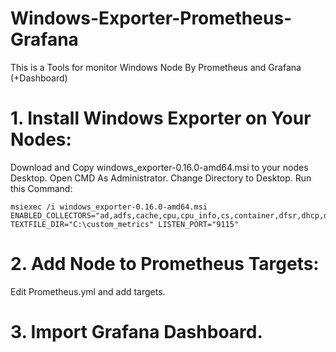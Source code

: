 # Windows-Exporter-Prometheus-Grafana
This is a Tools for monitor Windows Node By Prometheus and Grafana (+Dashboard)

# 1. Install Windows Exporter on Your Nodes:
Download and Copy windows_exporter-0.16.0-amd64.msi to your nodes Desktop.
Open CMD As Administrator.
Change Directory to Desktop.
Run this Command:
```
msiexec /i windows_exporter-0.16.0-amd64.msi ENABLED_COLLECTORS="ad,adfs,cache,cpu,cpu_info,cs,container,dfsr,dhcp,dns,fsrmquota,iis,logical_disk,logon,memory,msmq,mssql,netframework_clrexceptions,netframework_clrinterop,netframework_clrjit,netframework_clrloading,netframework_clrlocksandthreads,netframework_clrmemory,netframework_clrremoting,netframework_clrsecurity,net,os,process,remote_fx,service,tcp,time,vmware" TEXTFILE_DIR="C:\custom_metrics" LISTEN_PORT="9115"
```

# 2. Add Node to Prometheus Targets:
Edit Prometheus.yml and add targets.


# 3. Import Grafana Dashboard.


